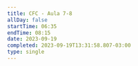 ```yaml
---
title: CFC - Aula 7-8
allDay: false
startTime: 06:35
endTime: 08:15
date: 2023-09-19
completed: 2023-09-19T13:31:58.807-03:00
type: single
---
```

